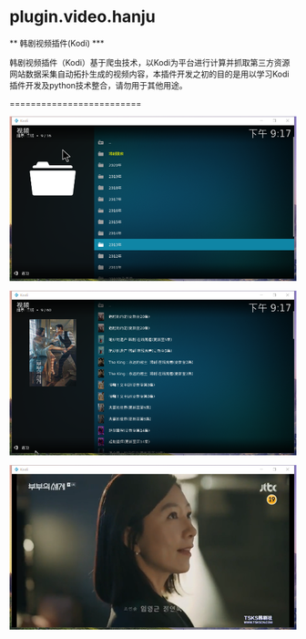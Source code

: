 # plugin.video.hanju

** 韩剧视频插件(Kodi) ***

韩剧视频插件（Kodi）基于爬虫技术，以Kodi为平台进行计算并抓取第三方资源网站数据采集自动拓扑生成的视频内容，本插件开发之初的目的是用以学习Kodi插件开发及python技术整合，请勿用于其他用途。

=========================   

![截图1](./resources/1.png)

![截图2](./resources/2.png)

![截图3](./resources/3.png)
